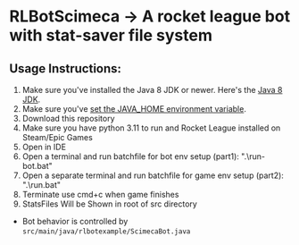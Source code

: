 # RLBotScimeca -> A rocket league bot with stat-saver file system

## Usage Instructions:

1. Make sure you've installed the Java 8 JDK or newer. Here's the [Java 8 JDK](https://www.oracle.com/technetwork/java/javase/downloads/jdk8-downloads-2133151.html).
1. Make sure you've [set the JAVA_HOME environment variable](https://javatutorial.net/set-java-home-windows-10).
1. Download this repository
1. Make sure you have python 3.11 to run and Rocket League installed on Steam/Epic Games
1. Open in IDE
1. Open a terminal and run batchfile for bot env setup (part1): ".\run-bot.bat"
1. Open a separate terminal and run batchfile for game env setup (part2): ".\run.bat"
1. Terminate use cmd+c when game finishes
1. StatsFiles Will be Shown in root of src directory

- Bot behavior is controlled by `src/main/java/rlbotexample/ScimecaBot.java`

